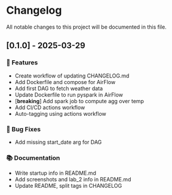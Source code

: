 # Changelog

All notable changes to this project will be documented in this file.

## [0.1.0] - 2025-03-29

### 🚀 Features

- Create workflow of updating CHANGELOG.md
- Add Dockerfile and compose for AirFlow
- Add first DAG to fetch weather data
- Update Dockerfile to run pyspark in AirFlow
- [**breaking**] Add spark job to compute agg over temp
- Add CI/CD actions workflow
- Auto-tagging using actions workflow

### 🐛 Bug Fixes

- Add missing start_date arg for DAG

### 📚 Documentation

- Write startup info in README.md
- Add screenshots and lab_2 info in README.md
- Update README, split tags in CHANGELOG

<!-- generated by git-cliff -->
